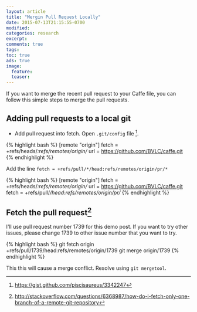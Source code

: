 ```yaml
---
layout: article
title: "Mergin Pull Request Locally"
date: 2015-07-13T21:15:55-0700
modified:
categories: research
excerpt:
comments: true
tags:
toc: true
ads: true
image:
  feature:
  teaser:
---
```


If you want to merge the recent pull request to your Caffe file, you can follow
this simple steps to merge the pull requests.

## Adding pull requests to a local git

- Add pull request into fetch. Open `.git/config` file [^1].

{% highlight bash %}
[remote "origin"]
  fetch = +refs/heads/*:refs/remotes/origin/*
  url = https://github.com/BVLC/caffe.git
{% endhighlight %}

Add the line `fetch = +refs/pull/*/head:refs/remotes/origin/pr/*`

{% highlight bash %}
[remote "origin"]
  fetch = +refs/heads/*:refs/remotes/origin/*
  url = https://github.com/BVLC/caffe.git
  fetch = +refs/pull/*/head:refs/remotes/origin/pr/*
{% endhighlight %}


## Fetch the pull request[^2]

I'll use pull request number 1739 for this demo post. If you want to try other
issues, please change 1739 to other issue number that you want to try.

{% highlight bash %}
git fetch origin +refs/pull/1739/head:refs/remotes/origin/1739
git merge origin/1739
{% endhighlight %}

This this will cause a merge conflict. Resolve using `git mergetool`.

[^1]: https://gist.github.com/piscisaureus/3342247
[^2]: http://stackoverflow.com/questions/6368987/how-do-i-fetch-only-one-branch-of-a-remote-git-repository
